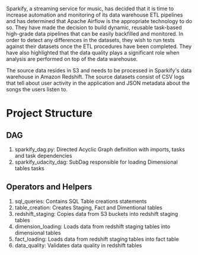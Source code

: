Sparkify, a streaming service for music, has decided that it is time to increase automation and monitoring of its data warehouse ETL pipelines and has determined that Apache Airflow is the appropriate technology to do so. They have made the decision to build dynamic, reusable task-based high-grade data pipelines that can be easily backfilled and monitored. In order to detect any differences in the datasets, they wish to run tests against their datasets once the ETL procedures have been completed. They have also highlighted that the data quality plays a significant role when analysis are performed on top of the data warehouse.

The source data resides in S3 and needs to be processed in Sparkify's data warehouse in Amazon Redshift. The source datasets consist of CSV logs that tell about user activity in the application and JSON metadata about the songs the users listen to.

# Project Structure

## DAG

1. sparkify_dag.py: Directed Acyclic Graph definition with imports, tasks and task dependencies
2. sparkify_udacity_dag: SubDag responsible for loading Dimensional tables tasks

## Operators and Helpers

1. sql_queries: Contains SQL Table creations statements
2. table_creation: Creates Staging, Fact and Dimentional tables
3. redshift_staging: Copies data from S3 buckets into redshift staging tables
4. dimension_loading: Loads data from redshift staging tables into dimensional tables
5. fact_loading: Loads data from redshift staging tables into fact table
6. data_quality: Validates data quality in redshift tables
